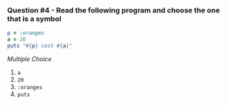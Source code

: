 ### Question #4 - Read the following program and choose the one that is a symbol
``` ruby
p = :oranges
a = 20
puts "#{p} cost #{a}"
```

*Multiple Choice*

1. `a`
2. `20`
3. `:oranges`
4. `puts`
